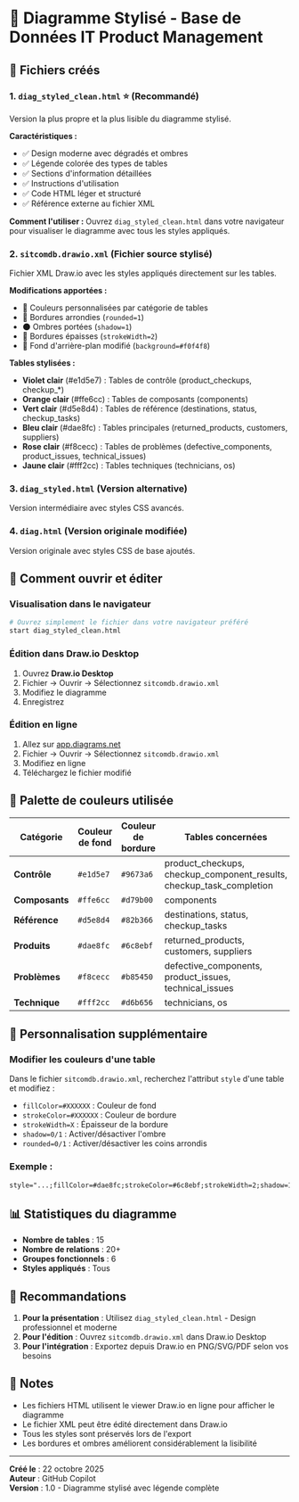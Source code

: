# 🎨 Diagramme Stylisé - Base de Données IT Product Management

## 📁 Fichiers créés

### 1. `diag_styled_clean.html` ⭐ (Recommandé)
Version la plus propre et la plus lisible du diagramme stylisé.

**Caractéristiques :**
- ✅ Design moderne avec dégradés et ombres
- ✅ Légende colorée des types de tables
- ✅ Sections d'information détaillées
- ✅ Instructions d'utilisation
- ✅ Code HTML léger et structuré
- ✅ Référence externe au fichier XML

**Comment l'utiliser :**
Ouvrez `diag_styled_clean.html` dans votre navigateur pour visualiser le diagramme avec tous les styles appliqués.

### 2. `sitcomdb.drawio.xml` (Fichier source stylisé)
Fichier XML Draw.io avec les styles appliqués directement sur les tables.

**Modifications apportées :**
- 🎨 Couleurs personnalisées par catégorie de tables
- 🔲 Bordures arrondies (`rounded=1`)
- 🌑 Ombres portées (`shadow=1`)
- 📏 Bordures épaisses (`strokeWidth=2`)
- 🎨 Fond d'arrière-plan modifié (`background=#f0f4f8`)

**Tables stylisées :**
- **Violet clair** (#e1d5e7) : Tables de contrôle (product_checkups, checkup_*)
- **Orange clair** (#ffe6cc) : Tables de composants (components)
- **Vert clair** (#d5e8d4) : Tables de référence (destinations, status, checkup_tasks)
- **Bleu clair** (#dae8fc) : Tables principales (returned_products, customers, suppliers)
- **Rose clair** (#f8cecc) : Tables de problèmes (defective_components, product_issues, technical_issues)
- **Jaune clair** (#fff2cc) : Tables techniques (technicians, os)

### 3. `diag_styled.html` (Version alternative)
Version intermédiaire avec styles CSS avancés.

### 4. `diag.html` (Version originale modifiée)
Version originale avec styles CSS de base ajoutés.

## 🎯 Comment ouvrir et éditer

### Visualisation dans le navigateur
```bash
# Ouvrez simplement le fichier dans votre navigateur préféré
start diag_styled_clean.html
```

### Édition dans Draw.io Desktop
1. Ouvrez **Draw.io Desktop**
2. Fichier → Ouvrir → Sélectionnez `sitcomdb.drawio.xml`
3. Modifiez le diagramme
4. Enregistrez

### Édition en ligne
1. Allez sur [app.diagrams.net](https://app.diagrams.net/)
2. Fichier → Ouvrir → Sélectionnez `sitcomdb.drawio.xml`
3. Modifiez en ligne
4. Téléchargez le fichier modifié

## 🎨 Palette de couleurs utilisée

| Catégorie | Couleur de fond | Couleur de bordure | Tables concernées |
|-----------|-----------------|--------------------|--------------------|
| **Contrôle** | `#e1d5e7` | `#9673a6` | product_checkups, checkup_component_results, checkup_task_completion |
| **Composants** | `#ffe6cc` | `#d79b00` | components |
| **Référence** | `#d5e8d4` | `#82b366` | destinations, status, checkup_tasks |
| **Produits** | `#dae8fc` | `#6c8ebf` | returned_products, customers, suppliers |
| **Problèmes** | `#f8cecc` | `#b85450` | defective_components, product_issues, technical_issues |
| **Technique** | `#fff2cc` | `#d6b656` | technicians, os |

## 🔧 Personnalisation supplémentaire

### Modifier les couleurs d'une table
Dans le fichier `sitcomdb.drawio.xml`, recherchez l'attribut `style` d'une table et modifiez :
- `fillColor=#XXXXXX` : Couleur de fond
- `strokeColor=#XXXXXX` : Couleur de bordure
- `strokeWidth=X` : Épaisseur de la bordure
- `shadow=0/1` : Activer/désactiver l'ombre
- `rounded=0/1` : Activer/désactiver les coins arrondis

### Exemple :
```xml
style="...;fillColor=#dae8fc;strokeColor=#6c8ebf;strokeWidth=2;shadow=1;rounded=1;..."
```

## 📊 Statistiques du diagramme

- **Nombre de tables** : 15
- **Nombre de relations** : 20+
- **Groupes fonctionnels** : 6
- **Styles appliqués** : Tous

## 🚀 Recommandations

1. **Pour la présentation** : Utilisez `diag_styled_clean.html` - Design professionnel et moderne
2. **Pour l'édition** : Ouvrez `sitcomdb.drawio.xml` dans Draw.io Desktop
3. **Pour l'intégration** : Exportez depuis Draw.io en PNG/SVG/PDF selon vos besoins

## 📝 Notes

- Les fichiers HTML utilisent le viewer Draw.io en ligne pour afficher le diagramme
- Le fichier XML peut être édité directement dans Draw.io
- Tous les styles sont préservés lors de l'export
- Les bordures et ombres améliorent considérablement la lisibilité

---

**Créé le** : 22 octobre 2025  
**Auteur** : GitHub Copilot  
**Version** : 1.0 - Diagramme stylisé avec légende complète
